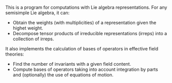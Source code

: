 This is a program for computations with Lie algebra representations.
For any semisimple Lie algebra, it can:
- Obtain the weights (with multiplicities) of a representation given the highet
  weight.
- Decompose tensor products of irreducible representations (irreps) into a
  collection of irreps.
  
It also implements the calculation of bases of operators in effective field
theories:
- Find the number of invariants with a given field content.
- Compute bases of operators taking into account integration by parts and
  (optionally) the use of equations of motion.
